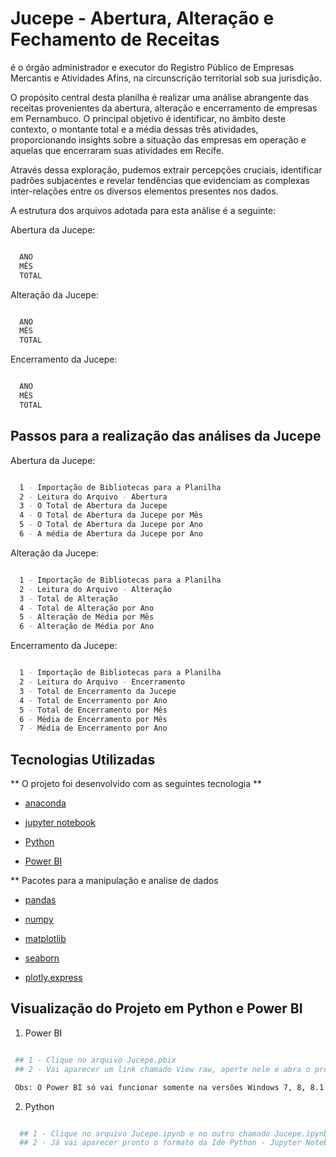 # Jucepe - Abertura, Alteração e Fechamento de Receitas 

é o órgão administrador e executor do Registro Público de Empresas Mercantis e Atividades Afins, na circunscrição territorial sob sua jurisdição.

O propósito central desta planilha é realizar uma análise abrangente das receitas provenientes da abertura, alteração e encerramento de empresas em Pernambuco. 
O principal objetivo é identificar, no âmbito deste contexto, o montante total e a média dessas três atividades, 
proporcionando insights sobre a situação das empresas em operação e aquelas que encerraram suas atividades em Recife.

Através dessa exploração, pudemos extrair percepções cruciais, identificar padrões subjacentes 
e revelar tendências que evidenciam as complexas inter-relações entre os diversos elementos presentes nos dados.

A estrutura dos arquivos adotada para esta análise é a seguinte: 

Abertura da Jucepe: 

```bash

  ANO
  MÊS
  TOTAL

```
Alteração da Jucepe: 

```bash

  ANO
  MÊS
  TOTAL

```

Encerramento da Jucepe: 

```bash

  ANO
  MÊS
  TOTAL

```

## Passos para a realização das análises da Jucepe 

Abertura da Jucepe:

```bash

  1 - Importação de Bibliotecas para a Planilha
  2 - Leitura do Arquivo - Abertura
  3 - O Total de Abertura da Jucepe
  4 - O Total de Abertura da Jucepe por Mês
  5 - O Total de Abertura da Jucepe por Ano
  6 - A média de Abertura da Jucepe por Ano 

```

Alteração da Jucepe: 

```bash

  1 - Importação de Bibliotecas para a Planilha
  2 - Leitura do Arquivo - Alteração
  3 - Total de Alteração
  4 - Total de Alteração por Ano
  5 - Alteração de Média por Mês
  6 - Alteração de Média por Ano

```

Encerramento da Jucepe: 

```bash

  1 - Importação de Bibliotecas para a Planilha
  2 - Leitura do Arquivo - Encerramento
  3 - Total de Encerramento da Jucepe
  4 - Total de Encerramento por Ano
  5 - Total de Encerramento por Mês
  6 - Média de Encerramento por Mês
  7 - Média de Encerramento por Ano

```

## Tecnologias Utilizadas  

** O projeto foi desenvolvido com as seguintes tecnologia ** 

- [anaconda](https://www.anaconda.com/) 

- [jupyter notebook](https://jupyter.org/)

- [Python](https://www.python.org/)

- [Power BI](https://powerbi.microsoft.com/pt-br/)

** Pacotes para a manipulação e analise de dados 

- [pandas](https://harve.com.br/blog/programacao-python-blog/pandas-python-vantagens-e-como-comecar/)

- [numpy](https://numpy.org/)

- [matplotlib](https://matplotlib.org/)

- [seaborn](https://seaborn.pydata.org/)

- [plotly.express](https://plotly.com/python/plotly-express/)

## Visualização do Projeto em Python e Power BI 

 1. Power BI

 ```bash

  ## 1 - Clique no arquivo Jucepe.pbix 
  ## 2 - Vai aparecer um link chamado View raw, aperte nele e abra o projeto no Power BI Desktop

  Obs: O Power BI só vai funcionar somente na versões Windows 7, 8, 8.1, 10 ou 11

```
 2. Python
    
```bash

  ## 1 - Clique no arquivo Jucepe.ipynb e no outro chamado Jucepe.ipynb
  ## 2 - Já vai aparecer pronto o formato da Ide Python - Jupyter Notebook para a visualização do código 

```
